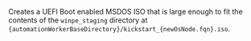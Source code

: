 Creates a UEFI Boot enabled MSDOS ISO that is large enough to fit the contents of the `winpe_staging` directory at `{automationWorkerBaseDirectory}/kickstart_{newOsNode.fqn}.iso`.